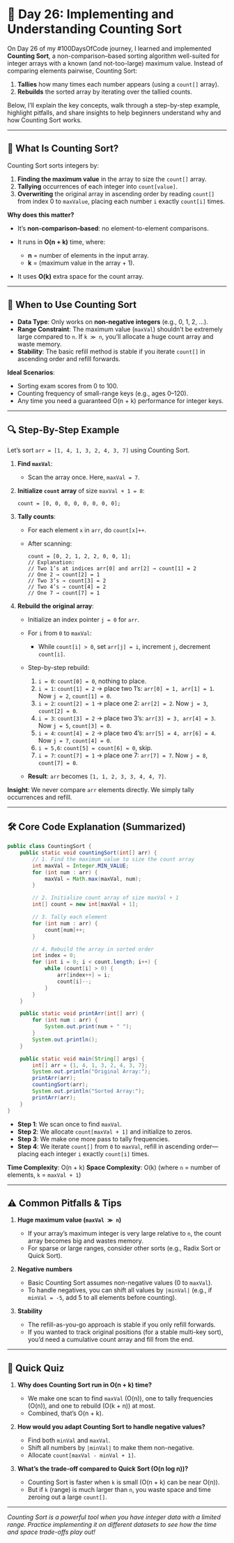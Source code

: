 # 📘 Day 26: Implementing and Understanding Counting Sort

On Day 26 of my #100DaysOfCode journey, I learned and implemented **Counting Sort**, a non-comparison–based sorting algorithm well-suited for integer arrays with a known (and not-too-large) maximum value. Instead of comparing elements pairwise, Counting Sort:

1. **Tallies** how many times each number appears (using a `count[]` array).
2. **Rebuilds** the sorted array by iterating over the tallied counts.

Below, I’ll explain the key concepts, walk through a step-by-step example, highlight pitfalls, and share insights to help beginners understand why and how Counting Sort works.

---

## 🌟 What Is Counting Sort?

Counting Sort sorts integers by:

1. **Finding the maximum value** in the array to size the `count[]` array.
2. **Tallying** occurrences of each integer into `count[value]`.
3. **Overwriting** the original array in ascending order by reading `count[]` from index 0 to `maxValue`, placing each number `i` exactly `count[i]` times.

**Why does this matter?**

- It’s **non-comparison–based**: no element-to-element comparisons.
- It runs in **O(n + k)** time, where:

  - **n** = number of elements in the input array.
  - **k** = (maximum value in the array + 1).

- It uses **O(k)** extra space for the count array.

---

## 🚀 When to Use Counting Sort

- **Data Type**: Only works on **non-negative integers** (e.g., 0, 1, 2, …).
- **Range Constraint**: The maximum value (`maxVal`) shouldn’t be extremely large compared to `n`. If `k ≫ n`, you’ll allocate a huge count array and waste memory.
- **Stability**: The basic refill method is stable if you iterate `count[]` in ascending order and refill forwards.

**Ideal Scenarios**:

- Sorting exam scores from 0 to 100.
- Counting frequency of small-range keys (e.g., ages 0–120).
- Any time you need a guaranteed O(n + k) performance for integer keys.

---

## 🔍 Step-By-Step Example

Let’s sort `arr = [1, 4, 1, 3, 2, 4, 3, 7]` using Counting Sort.

1. **Find `maxVal`**:

   - Scan the array once. Here, `maxVal = 7`.

2. **Initialize `count` array** of size `maxVal + 1 = 8`:

   ```
   count = [0, 0, 0, 0, 0, 0, 0, 0];
   ```

3. **Tally counts**:

   - For each element `x` in `arr`, do `count[x]++`.
   - After scanning:

     ```
     count = [0, 2, 1, 2, 2, 0, 0, 1];
     // Explanation:
     // Two 1’s at indices arr[0] and arr[2] → count[1] = 2
     // One 2 → count[2] = 1
     // Two 3’s → count[3] = 2
     // Two 4’s → count[4] = 2
     // One 7 → count[7] = 1
     ```

4. **Rebuild the original array**:

   - Initialize an index pointer `j = 0` for `arr`.
   - For `i` from `0` to `maxVal`:

     - While `count[i] > 0`, set `arr[j] = i`, increment `j`, decrement `count[i]`.

   - Step-by-step rebuild:

     1. `i = 0`: `count[0] = 0`, nothing to place.
     2. `i = 1`: `count[1] = 2` → place two 1’s: `arr[0] = 1, arr[1] = 1`.
        Now `j = 2`, `count[1] = 0`.
     3. `i = 2`: `count[2] = 1` → place one 2: `arr[2] = 2`.
        Now `j = 3`, `count[2] = 0`.
     4. `i = 3`: `count[3] = 2` → place two 3’s: `arr[3] = 3, arr[4] = 3`.
        Now `j = 5`, `count[3] = 0`.
     5. `i = 4`: `count[4] = 2` → place two 4’s: `arr[5] = 4, arr[6] = 4`.
        Now `j = 7`, `count[4] = 0`.
     6. `i = 5,6`: `count[5] = count[6] = 0`, skip.
     7. `i = 7`: `count[7] = 1` → place one 7: `arr[7] = 7`.
        Now `j = 8`, `count[7] = 0`.

   - **Result**: `arr` becomes `[1, 1, 2, 3, 3, 4, 4, 7]`.

**Insight**: We never compare `arr` elements directly. We simply tally occurrences and refill.

---

## 🛠️ Core Code Explanation (Summarized)

```java
public class CountingSort {
    public static void countingSort(int[] arr) {
        // 1. Find the maximum value to size the count array
        int maxVal = Integer.MIN_VALUE;
        for (int num : arr) {
            maxVal = Math.max(maxVal, num);
        }

        // 2. Initialize count array of size maxVal + 1
        int[] count = new int[maxVal + 1];

        // 3. Tally each element
        for (int num : arr) {
            count[num]++;
        }

        // 4. Rebuild the array in sorted order
        int index = 0;
        for (int i = 0; i < count.length; i++) {
            while (count[i] > 0) {
                arr[index++] = i;
                count[i]--;
            }
        }
    }

    public static void printArr(int[] arr) {
        for (int num : arr) {
            System.out.print(num + " ");
        }
        System.out.println();
    }

    public static void main(String[] args) {
        int[] arr = {1, 4, 1, 3, 2, 4, 3, 7};
        System.out.println("Original Array:");
        printArr(arr);
        countingSort(arr);
        System.out.println("Sorted Array:");
        printArr(arr);
    }
}
```

- **Step 1**: We scan once to find `maxVal`.
- **Step 2**: We allocate `count[maxVal + 1]` and initialize to zeros.
- **Step 3**: We make one more pass to tally frequencies.
- **Step 4**: We iterate `count[]` from `0` to `maxVal`, refill in ascending order—placing each integer `i` exactly `count[i]` times.

**Time Complexity**: O(n + k)
**Space Complexity**: O(k)
(where `n` = number of elements, `k` = `maxVal + 1`)

---

## ⚠️ Common Pitfalls & Tips

1. **Huge maximum value (`maxVal ≫ n`)**

   - If your array’s maximum integer is very large relative to `n`, the count array becomes big and wastes memory.
   - For sparse or large ranges, consider other sorts (e.g., Radix Sort or Quick Sort).

2. **Negative numbers**

   - Basic Counting Sort assumes non-negative values (0 to `maxVal`).
   - To handle negatives, you can shift all values by `|minVal|` (e.g., if `minVal = -5`, add 5 to all elements before counting).

3. **Stability**

   - The refill-as-you-go approach is stable if you only refill forwards.
   - If you wanted to track original positions (for a stable multi-key sort), you’d need a cumulative count array and fill from the end.

---

## 📝 Quick Quiz

1. **Why does Counting Sort run in O(n + k) time?**

   - We make one scan to find `maxVal` (O(n)), one to tally frequencies (O(n)), and one to rebuild (O(k + n)) at most.
   - Combined, that’s O(n + k).

2. **How would you adapt Counting Sort to handle negative values?**

   - Find both `minVal` and `maxVal`.
   - Shift all numbers by `|minVal|` to make them non-negative.
   - Allocate `count[maxVal - minVal + 1]`.

3. **What’s the trade-off compared to Quick Sort (O(n log n))?**

   - Counting Sort is faster when `k` is small (O(n + k) can be near O(n)).
   - But if `k` (range) is much larger than `n`, you waste space and time zeroing out a large `count[]`.

---

_Counting Sort is a powerful tool when you have integer data with a limited range. Practice implementing it on different datasets to see how the time and space trade-offs play out!_
